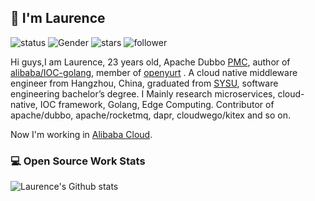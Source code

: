 ## 👋 I'm Laurence

![status](https://img.shields.io/badge/status-up-brightgreen) ![Gender](https://img.shields.io/badge/gender-%F0%9F%A4%B5-lightgrey) ![stars](https://img.shields.io/github/stars/LaurenceLiZhixin?style=social) ![follower](https://img.shields.io/github/followers/LaurenceLiZhixin?style=social)

Hi guys,I am Laurence, 23 years old, Apache Dubbo [PMC](https://www.apache.org/dev/pmc.html), author of [alibaba/IOC-golang](https://github.com/alibaba/ioc-golang.git), member of [openyurt](https://github.com/openyurtio) . A cloud native middleware engineer from Hangzhou, China, graduated from [SYSU](http://www.sysu.edu.cn/cn/index.htm), software engineering bachelor’s degree. I Mainly research microservices, cloud-native, IOC framework, Golang, Edge Computing. Contributor of apache/dubbo, apache/rocketmq, dapr, cloudwego/kitex and so on.

Now I'm working in [Alibaba Cloud](https://www.aliyun.com/).

### 💻 Open Source Work Stats

<img src="https://github-readme-stats.vercel.app/api?username=LaurenceLiZhixin&show_icons=true&include_all_commits=true&count_private=true" alt="Laurence's Github stats" style="zoom:100%;" />


<!--
**LaurenceLiZhixin/LaurenceLiZhixin** is a ✨ _special_ ✨ repository because its `README.md` (this file) appears on your GitHub profile.

Here are some ideas to get you started:

- 🔭 I’m currently working on ...
- 🌱 I’m currently learning ...
- 👯 I’m looking to collaborate on ...
- 🤔 I’m looking for help with ...
- 💬 Ask me about ...
- 📫 How to reach me: ...
- 😄 Pronouns: ...
- ⚡ Fun fact: ...
-->
